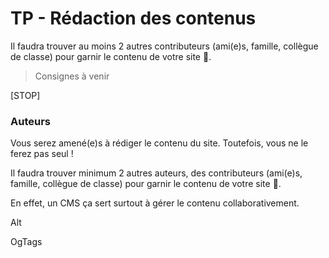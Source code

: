 # TP - Rédaction des contenus

Il faudra trouver au moins 2 autres contributeurs (ami(e)s, famille, collègue de classe) pour garnir le contenu de votre site 🤩.

> Consignes à venir

[STOP]

### Auteurs

Vous serez amené(e)s à rédiger le contenu du site. Toutefois, vous ne le ferez pas seul !

Il faudra trouver minimum 2 autres auteurs, des contributeurs (ami(e)s, famille, collègue de classe) pour garnir le contenu de votre site 🤩.

En effet, un CMS ça sert surtout à gérer le contenu collaborativement.

Alt

OgTags